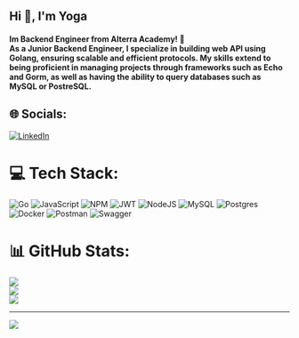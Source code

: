 <h2 align="left">Hi 👋, I'm Yoga</h1>
<h4 align="left">Im Backend Engineer from Alterra Academy! 🎯 <br>
As a Junior Backend Engineer, I specialize in building web API using Golang, ensuring scalable and efficient protocols. My skills extend to being proficient in managing projects through frameworks such as Echo and Gorm, as well as having the ability to query databases such as MySQL or PostreSQL.</h4>


## 🌐 Socials:
[![LinkedIn](https://img.shields.io/badge/LinkedIn-%230077B5.svg?logo=linkedin&logoColor=white)](https://linkedin.com/in/achmad-yoga-prananda) 

# 💻 Tech Stack:
![Go](https://img.shields.io/badge/go-%2300ADD8.svg?style=for-the-badge&logo=go&logoColor=white) ![JavaScript](https://img.shields.io/badge/javascript-%23323330.svg?style=for-the-badge&logo=javascript&logoColor=%23F7DF1E) ![NPM](https://img.shields.io/badge/NPM-%23CB3837.svg?style=for-the-badge&logo=npm&logoColor=white) ![JWT](https://img.shields.io/badge/JWT-black?style=for-the-badge&logo=JSON%20web%20tokens) ![NodeJS](https://img.shields.io/badge/node.js-6DA55F?style=for-the-badge&logo=node.js&logoColor=white) ![MySQL](https://img.shields.io/badge/mysql-%2300000f.svg?style=for-the-badge&logo=mysql&logoColor=white) ![Postgres](https://img.shields.io/badge/postgres-%23316192.svg?style=for-the-badge&logo=postgresql&logoColor=white) ![Docker](https://img.shields.io/badge/docker-%230db7ed.svg?style=for-the-badge&logo=docker&logoColor=white) ![Postman](https://img.shields.io/badge/Postman-FF6C37?style=for-the-badge&logo=postman&logoColor=white) ![Swagger](https://img.shields.io/badge/-Swagger-%23Clojure?style=for-the-badge&logo=swagger&logoColor=white)
# 📊 GitHub Stats:
![](https://github-readme-stats.vercel.app/api?username=elfandor2&theme=dark&hide_border=false&include_all_commits=false&count_private=false)<br/>
![](https://github-readme-streak-stats.herokuapp.com/?user=elfandor2&theme=dark&hide_border=false)<br/>
![](https://github-readme-stats.vercel.app/api/top-langs/?username=elfandor2&theme=dark&hide_border=false&include_all_commits=false&count_private=false&layout=compact)

---
[![](https://visitcount.itsvg.in/api?id=elfandor2&icon=0&color=0)](https://visitcount.itsvg.in)

<!-- Proudly created with GPRM ( https://gprm.itsvg.in ) -->

